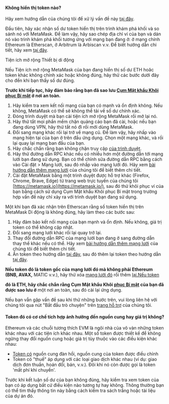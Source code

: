 
#### Không hiển thị token nào?


Hãy xem hướng dẫn của chúng tôi để xử lý vấn đề này [tại đây](https://support.metamask.io/hc/en-us/articles/360059232852).



Đầu tiên, hãy xác nhận số dư token hiển thị trên trình khám phá khối và so sánh nó với MetaMask. Để làm vậy, hãy sao chép địa chỉ ví của bạn và dán nó vào trình khám phá khối tương ứng với mạng bạn đang ở: ở mạng chính Ethereum là Etherscan, ở Arbitrum là Arbiscan v.v. Để biết hướng dẫn chi tiết, hãy xem [tại đây](https://support.metamask.io/hc/en-us/articles/360057536611).




Tiện ích mở rộng Thiết bị di động


Nếu Tiện ích mở rộng MetaMask của bạn đang hiển thị số dư ETH hoăc token khác không chính xác hoặc không đúng, hãy thử các bước dưới đây cho đến khi bạn thấy số dư đúng.


**Trước khi tiếp tục, hãy đảm bảo rằng bạn đã sao lưu [Cụm Mật khẩu Khôi phục Bí mật](https://support.metamask.io/hc/en-us/articles/4404722782107-User-Guide-Secret-Recovery-Phrase-password-and-private-keys) ở nơi an toàn.**


1. Hãy kiểm tra xem kết nối mạng của bạn có mạnh và ổn định không. Nếu không, MetaMask có thể sẽ không thể tải về số dư chính xác.
2. Đóng trình duyệt mà bạn cài tiện ích mở rộng MetaMask rồi mở lại nó.
3. Hãy thử tắt mọi phần mềm chặn quảng cáo bạn đã cài, hoặc nếu bạn đang dùng VPN, hãy thử tắt nó đi rồi mới dùng MetaMask.
4. Đổi sang mạng khác rồi lại trở về mạng cũ. Để làm vậy, hãy nhấp vào mạng hiện tại của bạn ở trên đầu ứng dụng. Chọn một mạng khác, và rồi lại quay lại mạng ban đầu của bạn.
5. Hãy chắc chắn rằng bạn không chặn truy cập [của trình duyệt](https://support.metamask.io/hc/en-us/articles/360038139452-MetaMask-states-Balance-may-be-outdated-displays-in-orange-or-ETH-not-added-to-balance).
6. Hãy thử đường dẫn RPC khác nếu có nhiều hơn một đường dẫn tới mạng lưới bạn đang sử dụng. Bạn có thể chỉnh sửa đường dẫn RPC bằng cách vào Cài đặt > Mạng lưới, sau đó nhấp vào mạng lưới đó. Hãy xem [bài hướng dẫn thêm mạng lưới](https://support.metamask.io/hc/en-us/articles/360043227612) của chúng tôi để biết thêm chi tiết.
7. Cài đặt MetaMask bằng một trình duyệt được hỗ trợ khác (Firefox, Chrome, Brave, Edge) từ trang web trực tuyến của chúng tôi [https://metamask.io](https://metamask.io/), sau đó thử khôi phục ví của bạn bằng cách sử dụng Cụm Mật khẩu Khôi phục Bí mật trong trường hợp vấn đề này chỉ xảy ra với trình duyệt bạn đang sử dụng.




Một khi bạn đã xác nhận trên Etherscan rằng số token hiển thị trên MetaMask Di động là không đúng, hãy làm theo các bước sau:


1. Hãy đảm bảo kết nối mạng của bạn mạnh và ổn định. Nếu không, giá trị token có thể không cập nhật.
2. Đổi sang mạng lưới khác rồi lại quay trở lại.
3. Thay đổi đường dẫn RPC của mạng lưới bạn đang ở sang đường dẫn thay thế khác nếu có thể. Hãy xem [bài hướng dẫn thêm mạng lưới](https://support.metamask.io/hc/en-us/articles/360043227612) của chúng tôi để biết thêm chi tiết.
4. Ẩn token theo hướng dẫn [tại đây](https://support.metamask.io/hc/en-us/articles/360015489031-How-to-add-unlisted-tokens-custom-tokens-in-MetaMask#h_01FWH499MRDT5QC4R3KNPQNRWB), sau đó thêm lại token theo hướng dẫn [tại đây](https://support.metamask.io/hc/en-us/articles/360015489031-How-to-add-unlisted-tokens-custom-tokens-in-MetaMask).


**Nếu token đó là token gốc của mạng lưới đó mà không phải Ethereum (BNB, AVAX,** MATIC v.v.), hãy thử xóa [mạng lưới đó](https://support.metamask.io/hc/en-us/articles/4502810252059-How-to-remove-networks) rồi thêm [lại.Nếu token](https://support.metamask.io/hc/en-us/articles/360043227612-How-to-add-a-custom-network-RPC)  
  
 **đó là ETH, hãy chắc chắn rằng Cụm Mật khẩu Khôi [phục Bí mật](https://support.metamask.io/hc/en-us/articles/4404722782107-User-Guide-Secret-Recovery-Phrase-password-and-private-keys) của bạn đã được sao lưu ở** một nơi an toàn, sau đó cài lại ứng dụng.

Nếu bạn vẫn gặp vấn đề sau khi thử những bước trên, vui lòng liên hệ với chúng tôi qua nút "Bắt đầu trò chuyện" trên [trang hỗ trợ](https://support.metamask.io/hc/en-us) của chúng tôi.



#### Token đó có cơ chế tích hợp ảnh hưởng đến nguồn cung hay giá trị không?


Ethereum và các chuỗi tương thích EVM là ngôi nhà của vô vàn những token khác nhau với các tiện ích khác nhau. Một số token được thiết kế để không ngừng thay đổi nguồn cung hoặc giá trị tùy thuộc vào các điều kiện khác nhau:


* [Token có](https://support.metamask.io/hc/en-us/articles/4405497827355-User-Guide-Tokens#:~:text=Elastic%20supply%20/%20Rebase%20/%20Algorithmic%20tokens) nguồn cung đàn hồi, nguồn cung của token được điều chỉnh
* Token có "thuế" áp dụng với các loại giao dịch khác nhau (ví dụ: giao dịch đơn thuần, hoán đổi, bán, v.v.). Đôi khi nó còn được gọi là token 'mất phí khi chuyển'.


Trước khi kết luận số dư của bạn không đúng, hãy kiểm tra xem token của bạn có áp dụng bất cứ điều kiện nào tương tự hay không. Thông thường bạn có thể tìm thấy thông tin này bằng cách kiểm tra sách trắng hoặc tài liệu của dự án đó.


